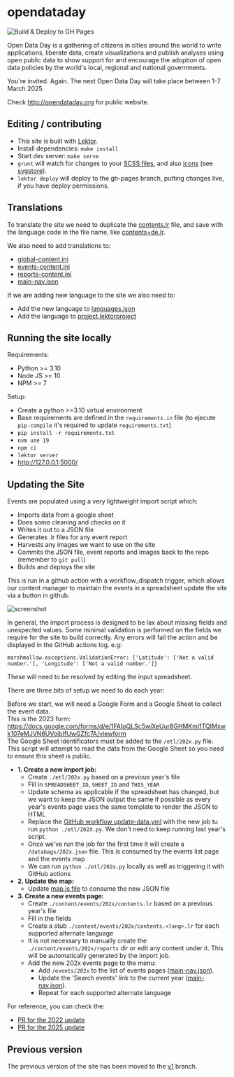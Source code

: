 # opendataday

![Build & Deploy to GH Pages](https://github.com/okfn/opendataday/workflows/Build%20&%20Deploy%20to%20GH%20Pages/badge.svg?branch=master)

Open Data Day is a gathering of citizens in cities around the world to write applications, liberate data, create visualizations and publish analyses using open public data to show support for and encourage the adoption of open data policies by the world's local, regional and national governments.

You're invited. Again. The next Open Data Day will take place between 1-7 March 2025.

Check <http://opendataday.org> for public website.

## Editing / contributing

* This site is built with [Lektor](https://www.getlektor.com/).
* Install dependencies: `make install`
* Start dev server: `make serve`
* `grunt` will watch for changes to your [SCSS files](https://github.com/okfn/opendataday/tree/master/assets/scss), and also [icons](https://github.com/okfn/opendataday/tree/master/assets/icons) (see [svgstore](https://github.com/FWeinb/grunt-svgstore)).
* `lektor deploy` will deploy to the gh-pages branch, putting changes live, if you have deploy permissions.

## Translations

To translate the site we need to duplicate the [contents.lr](https://github.com/okfn/opendataday/blob/master/content/contents.lr) file, and save with the language code in the file name, like [contents+de.lr](https://github.com/okfn/opendataday/blob/master/content/contents%2Bde.lr).

We also need to add translations to:

* [global-content.ini](https://github.com/okfn/opendataday/blob/master/databags/global-content.ini)
* [events-content.ini](https://github.com/okfn/opendataday/blob/master/databags/events-content.ini)
* [reports-content.ini](https://github.com/okfn/opendataday/blob/master/databags/reports-content.ini)
* [main-nav.json](https://github.com/okfn/opendataday/blob/master/databags/main-nav.json)

If we are adding new language to the site we also need to:

* Add the new language to [languages.json](https://github.com/okfn/opendataday/blob/master/databags/languages.json)
* Add the language to [project.lektorproject](https://github.com/okfn/opendataday/blob/master/project.lektorproject)

## Running the site locally

Requirements:
- Python >= 3.10
- Node JS >= 10
- NPM >= 7

Setup:
- Create a python >=3.10 virtual environment
- Base requirements are defined in the `requirements.in` file (to ejecute `pip-compile` it's required to update `requirements.txt`)
- `pip install -r requirements.txt`
- `nvm use 19`
- `npm ci`
- `lektor server`
- http://127.0.0.1:5000/

## Updating the Site

Events are populated using a very lightweight import script which:

- Imports data from a google sheet
- Does some cleaning and checks on it
- Writes it out to a JSON file
- Generates .lr files for any event report
- Harvests any images we want to use on the site
- Commits the JSON file, event reports and images back to the repo (remember to `git pull`)
- Builds and deploys the site

This is run in a github action with a workflow_dispatch trigger, which allows our content manager to maintain the events in a spreadsheet update the site via a button in github.

![screenshot](update-data.png)

In general, the import process is designed to be lax about missing fields and unexpected values. Some minimal validation is performed on the fields we require for the site to build correctly. Any errors will fail the action and be displayed in the GitHub actions log. e.g:

```
marshmallow.exceptions.ValidationError: {'Latitude': ['Not a valid number.'], 'Longitude': ['Not a valid number.']}
```

These will need to be resolved by editing the input spreadsheet.


There are three bits of setup we need to do each year:

Before we start, we will need a Google Form and a Google Sheet to collect the event data.  
This is the 2023 form: https://docs.google.com/forms/d/e/1FAIpQLSc5wiXeUur8GHMKmi1TQIMxwk107eMJVN6UVoibIfUwGZfc7A/viewform  
The Google Sheet identificators must be added to the `/etl/202x.py` file.  
This script will attempt to read the data from the Google Sheet so you need to ensure this sheet is public.

- **1. Create a new import job:**
    - Create `./etl/202x.py` based on a previous year's file
    - Fill in `SPREADSHEET_ID`, `SHEET_ID` and `THIS_YEAR`
    - Update schema as applicable if the spreadsheet has changed, but we want to keep the JSON output the same if possible as every year's events page uses the same template to render the JSON to HTML
    - Replace the [GitHub workflow update-data.yml](/.github/workflows/update-data.yml) with the new job tu run `python ./etl/202X.py`. We don't need to keep running last year's script.
    - Once we've run the job for the first time it will create a `/databags/202x.json` file. This is consumed by the events list page and the events map
    - We can run `python ./etl/202x.py` locally as well as triggering it with GitHub actions
- **2. Update the map:**
    - Update [map.js file](/assets/js/map.js) to consume the new JSON file
- **3. Create a new events page:**
    - Create  `./content/events/202x/contents.lr` based on a previous year's file
    - Fill in the fields
    - Create a stub `./content/events/202x/contents.<lang>.lr` for each supported alternate language
    - It is not necessary to manually create the `./content/events/202x/reports` dir or edit any content under it. This will be automatically generated by the import job.
    - Add the new 202x events page to the menu:
        - Add `/events/202x` to the list of events pages ([main-nav.json](/databags/main-nav.json)).
        - Update the 'Search events' link to the current year ([main-nav.json](/databags/main-nav.json)).
        - Repeat for each supported alternate language

For reference, you can check the:
 - [PR for the 2022 update](https://github.com/okfn/opendataday/pull/345)
 - [PR for the 2025 update](https://github.com/okfn/opendataday/pull/411)

## Previous version

The previous version of the site has been moved to the [v1](https://github.com/okfn/opendataday/tree/v1) branch.
